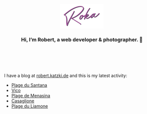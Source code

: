 <div align="center">
  <br>
  <br>
  <br>
  <br>
  <a href="https://robert.katzki.de/">
    <img width="140" src="https://github.com/ro-ka/ro-ka/blob/master/logo.svg" alt="Roka">
  </a>
  <br>
  <h3>Hi, I’m Robert, a web developer & photographer. 👋</h3>
 
  <br>
  <br>
  <br>
  <br>
</div>

I have a blog at [robert.katzki.de](https://robert.katzki.de/) and this is my latest activity:
<!-- BLOG-POST-LIST:START -->
- [Plage du Santana](https://robert.katzki.de/photos/2024/plage-du-santana)
- [Vico](https://robert.katzki.de/photos/2024/vico)
- [Plage de Menasina](https://robert.katzki.de/photos/2024/plage-de-menasina)
- [Casaglione](https://robert.katzki.de/photos/2024/casaglione)
- [Plage du Liamone](https://robert.katzki.de/photos/2024/plage-du-liamone)
<!-- BLOG-POST-LIST:END -->
